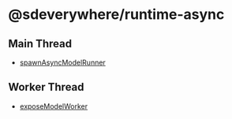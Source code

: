 # @sdeverywhere/runtime-async

## Main Thread

- [spawnAsyncModelRunner](functions/spawnAsyncModelRunner.md)

## Worker Thread

- [exposeModelWorker](functions/exposeModelWorker.md)
